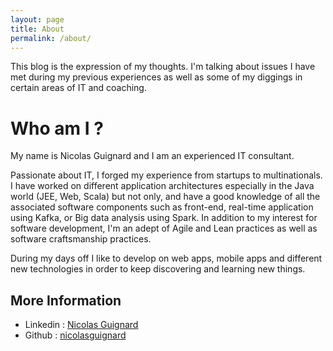 ```yaml
---
layout: page
title: About
permalink: /about/
---
```


This blog is the expression of my thoughts. I'm talking about issues I have met during my previous experiences as well as some of my diggings in certain areas of IT and coaching.

# Who am I ?

My name is Nicolas Guignard and I am an experienced IT consultant.

Passionate about IT, I forged my experience from startups to multinationals. I have worked on different application architectures especially in the Java world (JEE, Web, Scala) but not only, and have a good knowledge of all the associated software components such as front-end, real-time application using Kafka, or Big data analysis using Spark.
In addition to my interest for software development, I'm an adept of Agile and Lean practices as well as software craftsmanship practices.

During my days off I like to develop on web apps, mobile apps and different new technologies in order to keep discovering and learning new things.

## More Information

- Linkedin : [Nicolas Guignard](https://www.linkedin.com/in/nicolas-guignard-12559b76/)
- Github : [nicolasguignard](https://github.com/mavericks065)
